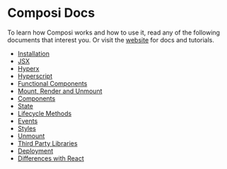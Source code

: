 Composi Docs
============

To learn how Composi works and how to use it, read any of the following documents that interest you. Or visit the [website](https://composor.github.io) for docs and tutorials.

- [Installation](../README.md)
- [JSX](./jsx.md)
- [Hyperx](./hyperx.md)
- [Hyperscript](./hyperscript.md)
- [Functional Components](./functional-components.md)
- [Mount, Render and Unmount](./render.md)
- [Components](./components.md)
- [State](./state.md)
- [Lifecycle Methods](./lifecycle.md)
- [Events](./events.md)
- [Styles](./styles.md)
- [Unmount](./unmount.md)
- [Third Party Libraries](./third-party.md)
- [Deployment](./deployment.md)
- [Differences with React](./composi-react.md)
